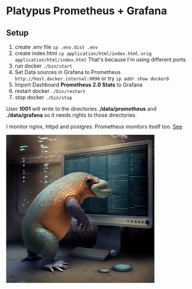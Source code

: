 # Platypus Prometheus + Grafana

## Setup

1) create .env file ```cp .env.dist .env```
2) create index.html ```cp application/html/index.html.orig application/html/index.html``` That's because I'm using different ports
3) run docker ```./bin/start```
4) Set Data sources in Grafana to Prometheus ```http://host.docker.internal:9090``` or try ```ip addr show docker0```
5) Import Dashboard **Prometheus 2.0 Stats** to Grafana
6) restart docker ```./bin/restart```
7) stop docker ```./bin/stop```

User **1001** will write to the directories **./data/prometheus** and **./data/grafana**  so it needs rights to those directories.

I monitor nginx, httpd and postgres. Prometheus monitors itself too. [See](https://github.com/lhsradek/platypus-prometheus/blob/main/png/prometheus.png)

<p>
<img src="https://github.com/lhsradek/platypus-prometheus/blob/main/png/Platypus_as_computer_metrics_watcher_by_Prometheus.png" width="400px" height="400px"/>
</p>
